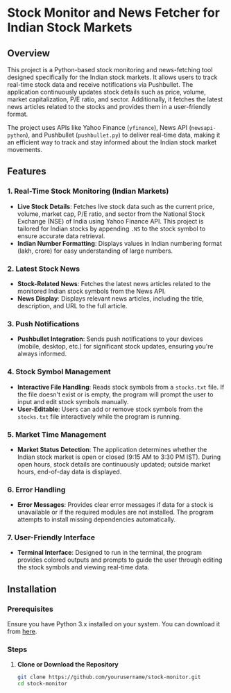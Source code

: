 # Stock Monitor and News Fetcher for Indian Stock Markets

## Overview
This project is a Python-based stock monitoring and news-fetching tool designed specifically for the Indian stock markets. It allows users to track real-time stock data and receive notifications via Pushbullet. The application continuously updates stock details such as price, volume, market capitalization, P/E ratio, and sector. Additionally, it fetches the latest news articles related to the stocks and provides them in a user-friendly format.

The project uses APIs like Yahoo Finance (`yfinance`), News API (`newsapi-python`), and Pushbullet (`pushbullet.py`) to deliver real-time data, making it an efficient way to track and stay informed about the Indian stock market movements.

## Features
### 1. **Real-Time Stock Monitoring (Indian Markets)**
   - **Live Stock Details**: Fetches live stock data such as the current price, volume, market cap, P/E ratio, and sector from the National Stock Exchange (NSE) of India using Yahoo Finance API. This project is tailored for Indian stocks by appending `.NS` to the stock symbol to ensure accurate data retrieval.
   - **Indian Number Formatting**: Displays values in Indian numbering format (lakh, crore) for easy understanding of large numbers.

### 2. **Latest Stock News**
   - **Stock-Related News**: Fetches the latest news articles related to the monitored Indian stock symbols from the News API.
   - **News Display**: Displays relevant news articles, including the title, description, and URL to the full article.

### 3. **Push Notifications**
   - **Pushbullet Integration**: Sends push notifications to your devices (mobile, desktop, etc.) for significant stock updates, ensuring you're always informed.

### 4. **Stock Symbol Management**
   - **Interactive File Handling**: Reads stock symbols from a `stocks.txt` file. If the file doesn't exist or is empty, the program will prompt the user to input and edit stock symbols manually.
   - **User-Editable**: Users can add or remove stock symbols from the `stocks.txt` file interactively while the program is running.

### 5. **Market Time Management**
   - **Market Status Detection**: The application determines whether the Indian stock market is open or closed (9:15 AM to 3:30 PM IST). During open hours, stock details are continuously updated; outside market hours, end-of-day data is displayed.

### 6. **Error Handling**
   - **Error Messages**: Provides clear error messages if data for a stock is unavailable or if the required modules are not installed. The program attempts to install missing dependencies automatically.

### 7. **User-Friendly Interface**
   - **Terminal Interface**: Designed to run in the terminal, the program provides colored outputs and prompts to guide the user through editing the stock symbols and viewing real-time data.

## Installation

### Prerequisites
Ensure you have Python 3.x installed on your system. You can download it from [here](https://www.python.org/downloads/).

### Steps
1. **Clone or Download the Repository**
   ```bash
   git clone https://github.com/yourusername/stock-monitor.git
   cd stock-monitor
